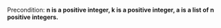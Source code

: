 Precondition: **n is a positive integer, k is a positive integer, a is a list of n positive integers.**